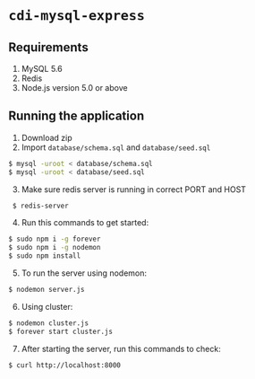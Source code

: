 # `cdi-mysql-express`

Requirements
-----
1. MySQL 5.6
2. Redis
3. Node.js version 5.0 or above

## Running the application
1. Download zip
2. Import `database/schema.sql` and `database/seed.sql`
  ```sh
  $ mysql -uroot < database/schema.sql
  $ mysql -uroot < database/seed.sql
  ```

3. Make sure redis server is running in correct PORT and HOST
 ```sh
  $ redis-server
  ```

4. Run this commands to get started:
  ```sh
  $ sudo npm i -g forever
  $ sudo npm i -g nodemon
  $ sudo npm install
  ```

5. To run the server using nodemon: 
  ```sh
  $ nodemon server.js
  ```

6. Using cluster:
  ```sh
  $ nodemon cluster.js
  $ forever start cluster.js
  ```

7. After starting the server, run this commands to check:
  ```sh
  $ curl http://localhost:8000
  ```

<!-- ## Special Thanks
(https://www.bithound.io/github/anyTV/anytv-node-boilerplate), especially rvnjl <3 -->
